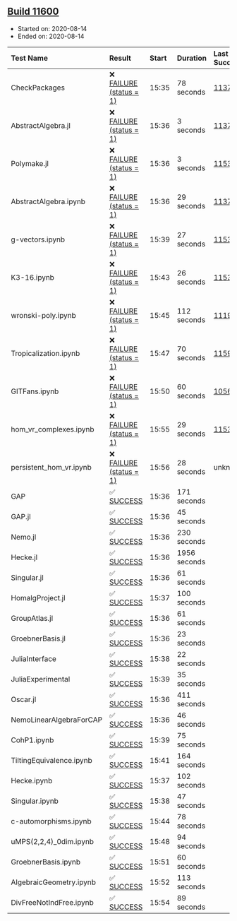 ## [Build 11600](https://oscarci.mathematik.uni-kl.de/job/oscar/11600/)

* Started on: 2020-08-14
* Ended on: 2020-08-14

| Test Name    | Result | Start | Duration | Last Success | First Failure |
|:-------------|:-------|:------|:---------|:-------------|:--------------|
| CheckPackages | ❌ [FAILURE (status = 1)](https://oscarci.mathematik.uni-kl.de/job/oscar/11600/artifact/logs/build-11600/CheckPackages.log) | 15:35 | 78 seconds | [11376](https://oscarci.mathematik.uni-kl.de/job/oscar/11376/) | [11377](https://oscarci.mathematik.uni-kl.de/job/oscar/11377/) |
| AbstractAlgebra.jl | ❌ [FAILURE (status = 1)](https://oscarci.mathematik.uni-kl.de/job/oscar/11600/artifact/logs/build-11600/AbstractAlgebra.jl.log) | 15:36 | 3 seconds | [11376](https://oscarci.mathematik.uni-kl.de/job/oscar/11376/) | [11377](https://oscarci.mathematik.uni-kl.de/job/oscar/11377/) |
| Polymake.jl | ❌ [FAILURE (status = 1)](https://oscarci.mathematik.uni-kl.de/job/oscar/11600/artifact/logs/build-11600/Polymake.jl.log) | 15:36 | 3 seconds | [11532](https://oscarci.mathematik.uni-kl.de/job/oscar/11532/) | [11533](https://oscarci.mathematik.uni-kl.de/job/oscar/11533/) |
| AbstractAlgebra.ipynb | ❌ [FAILURE (status = 1)](https://oscarci.mathematik.uni-kl.de/job/oscar/11600/artifact/logs/build-11600/AbstractAlgebra.ipynb.log) | 15:36 | 29 seconds | [11376](https://oscarci.mathematik.uni-kl.de/job/oscar/11376/) | [11377](https://oscarci.mathematik.uni-kl.de/job/oscar/11377/) |
| g-vectors.ipynb | ❌ [FAILURE (status = 1)](https://oscarci.mathematik.uni-kl.de/job/oscar/11600/artifact/logs/build-11600/g-vectors.ipynb.log) | 15:39 | 27 seconds | [11532](https://oscarci.mathematik.uni-kl.de/job/oscar/11532/) | [11533](https://oscarci.mathematik.uni-kl.de/job/oscar/11533/) |
| K3-16.ipynb | ❌ [FAILURE (status = 1)](https://oscarci.mathematik.uni-kl.de/job/oscar/11600/artifact/logs/build-11600/K3-16.ipynb.log) | 15:43 | 26 seconds | [11532](https://oscarci.mathematik.uni-kl.de/job/oscar/11532/) | [11533](https://oscarci.mathematik.uni-kl.de/job/oscar/11533/) |
| wronski-poly.ipynb | ❌ [FAILURE (status = 1)](https://oscarci.mathematik.uni-kl.de/job/oscar/11600/artifact/logs/build-11600/wronski-poly.ipynb.log) | 15:45 | 112 seconds | [11192](https://oscarci.mathematik.uni-kl.de/job/oscar/11192/) | [11193](https://oscarci.mathematik.uni-kl.de/job/oscar/11193/) |
| Tropicalization.ipynb | ❌ [FAILURE (status = 1)](https://oscarci.mathematik.uni-kl.de/job/oscar/11600/artifact/logs/build-11600/Tropicalization.ipynb.log) | 15:47 | 70 seconds | [11599](https://oscarci.mathematik.uni-kl.de/job/oscar/11599/) | [11600](https://oscarci.mathematik.uni-kl.de/job/oscar/11600/) |
| GITFans.ipynb | ❌ [FAILURE (status = 1)](https://oscarci.mathematik.uni-kl.de/job/oscar/11600/artifact/logs/build-11600/GITFans.ipynb.log) | 15:50 | 60 seconds | [10566](https://oscarci.mathematik.uni-kl.de/job/oscar/10566/) | [10567](https://oscarci.mathematik.uni-kl.de/job/oscar/10567/) |
| hom_vr_complexes.ipynb | ❌ [FAILURE (status = 1)](https://oscarci.mathematik.uni-kl.de/job/oscar/11600/artifact/logs/build-11600/hom_vr_complexes.ipynb.log) | 15:55 | 29 seconds | [11532](https://oscarci.mathematik.uni-kl.de/job/oscar/11532/) | [11533](https://oscarci.mathematik.uni-kl.de/job/oscar/11533/) |
| persistent_hom_vr.ipynb | ❌ [FAILURE (status = 1)](https://oscarci.mathematik.uni-kl.de/job/oscar/11600/artifact/logs/build-11600/persistent_hom_vr.ipynb.log) | 15:56 | 28 seconds | unknown | unknown |
| GAP | ✅ [SUCCESS](https://oscarci.mathematik.uni-kl.de/job/oscar/11600/artifact/logs/build-11600/GAP.log) | 15:36 | 171 seconds |  |  |
| GAP.jl | ✅ [SUCCESS](https://oscarci.mathematik.uni-kl.de/job/oscar/11600/artifact/logs/build-11600/GAP.jl.log) | 15:36 | 45 seconds |  |  |
| Nemo.jl | ✅ [SUCCESS](https://oscarci.mathematik.uni-kl.de/job/oscar/11600/artifact/logs/build-11600/Nemo.jl.log) | 15:36 | 230 seconds |  |  |
| Hecke.jl | ✅ [SUCCESS](https://oscarci.mathematik.uni-kl.de/job/oscar/11600/artifact/logs/build-11600/Hecke.jl.log) | 15:36 | 1956 seconds |  |  |
| Singular.jl | ✅ [SUCCESS](https://oscarci.mathematik.uni-kl.de/job/oscar/11600/artifact/logs/build-11600/Singular.jl.log) | 15:36 | 61 seconds |  |  |
| HomalgProject.jl | ✅ [SUCCESS](https://oscarci.mathematik.uni-kl.de/job/oscar/11600/artifact/logs/build-11600/HomalgProject.jl.log) | 15:37 | 100 seconds |  |  |
| GroupAtlas.jl | ✅ [SUCCESS](https://oscarci.mathematik.uni-kl.de/job/oscar/11600/artifact/logs/build-11600/GroupAtlas.jl.log) | 15:36 | 61 seconds |  |  |
| GroebnerBasis.jl | ✅ [SUCCESS](https://oscarci.mathematik.uni-kl.de/job/oscar/11600/artifact/logs/build-11600/GroebnerBasis.jl.log) | 15:36 | 23 seconds |  |  |
| JuliaInterface | ✅ [SUCCESS](https://oscarci.mathematik.uni-kl.de/job/oscar/11600/artifact/logs/build-11600/JuliaInterface.log) | 15:38 | 22 seconds |  |  |
| JuliaExperimental | ✅ [SUCCESS](https://oscarci.mathematik.uni-kl.de/job/oscar/11600/artifact/logs/build-11600/JuliaExperimental.log) | 15:39 | 35 seconds |  |  |
| Oscar.jl | ✅ [SUCCESS](https://oscarci.mathematik.uni-kl.de/job/oscar/11600/artifact/logs/build-11600/Oscar.jl.log) | 15:36 | 411 seconds |  |  |
| NemoLinearAlgebraForCAP | ✅ [SUCCESS](https://oscarci.mathematik.uni-kl.de/job/oscar/11600/artifact/logs/build-11600/NemoLinearAlgebraForCAP.log) | 15:36 | 46 seconds |  |  |
| CohP1.ipynb | ✅ [SUCCESS](https://oscarci.mathematik.uni-kl.de/job/oscar/11600/artifact/logs/build-11600/CohP1.ipynb.log) | 15:39 | 75 seconds |  |  |
| TiltingEquivalence.ipynb | ✅ [SUCCESS](https://oscarci.mathematik.uni-kl.de/job/oscar/11600/artifact/logs/build-11600/TiltingEquivalence.ipynb.log) | 15:41 | 164 seconds |  |  |
| Hecke.ipynb | ✅ [SUCCESS](https://oscarci.mathematik.uni-kl.de/job/oscar/11600/artifact/logs/build-11600/Hecke.ipynb.log) | 15:37 | 102 seconds |  |  |
| Singular.ipynb | ✅ [SUCCESS](https://oscarci.mathematik.uni-kl.de/job/oscar/11600/artifact/logs/build-11600/Singular.ipynb.log) | 15:38 | 47 seconds |  |  |
| c-automorphisms.ipynb | ✅ [SUCCESS](https://oscarci.mathematik.uni-kl.de/job/oscar/11600/artifact/logs/build-11600/c-automorphisms.ipynb.log) | 15:44 | 78 seconds |  |  |
| uMPS(2,2,4)_0dim.ipynb | ✅ [SUCCESS](https://oscarci.mathematik.uni-kl.de/job/oscar/11600/artifact/logs/build-11600/uMPS-2-2-4-_0dim.ipynb.log) | 15:48 | 94 seconds |  |  |
| GroebnerBasis.ipynb | ✅ [SUCCESS](https://oscarci.mathematik.uni-kl.de/job/oscar/11600/artifact/logs/build-11600/GroebnerBasis.ipynb.log) | 15:51 | 60 seconds |  |  |
| AlgebraicGeometry.ipynb | ✅ [SUCCESS](https://oscarci.mathematik.uni-kl.de/job/oscar/11600/artifact/logs/build-11600/AlgebraicGeometry.ipynb.log) | 15:52 | 113 seconds |  |  |
| DivFreeNotIndFree.ipynb | ✅ [SUCCESS](https://oscarci.mathematik.uni-kl.de/job/oscar/11600/artifact/logs/build-11600/DivFreeNotIndFree.ipynb.log) | 15:54 | 89 seconds |  |  |
